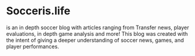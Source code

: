 # Socceris.life
is an in depth soccer blog with articles ranging from Transfer news, player evaluations, in depth game analysis and more!
This blog was created with the intent of giving a deeper understanding of soccer news, games, and player performances. 
